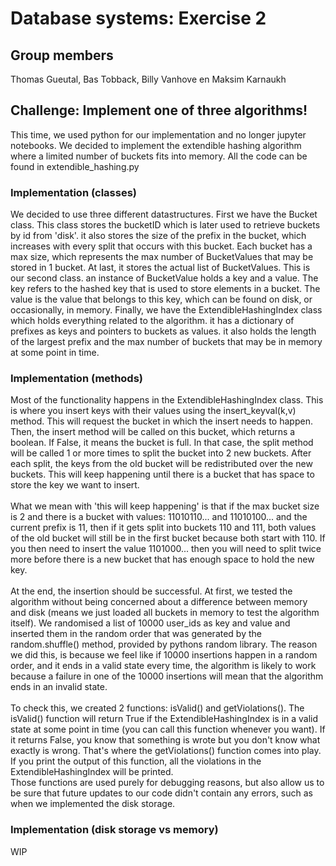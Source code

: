 # Database systems: Exercise 2

## Group members

Thomas Gueutal, Bas Tobback, Billy Vanhove en Maksim Karnaukh

## Challenge: Implement one of three algorithms!

This time, we used python for our implementation and no longer jupyter notebooks. We decided to 
implement the extendible hashing algorithm where a limited number of buckets fits into memory.
All the code can be found in extendible_hashing.py

### Implementation (classes)

We decided to use three different datastructures. First we have the Bucket class. This class
stores the bucketID which is later used to retrieve buckets by id from 'disk'. it also stores the
size of the prefix in the bucket, which increases with every split that occurs with this bucket. Each
bucket has a max size, which represents the max number of BucketValues that may be stored in 1 bucket. At
last, it stores the actual list of BucketValues. This is our second class. an instance of BucketValue holds
a key and a value. The key refers to the hashed key that is used to store elements in a bucket. The
value is the value that belongs to this key, which can be found on disk, or occasionally, in memory.
Finally, we have the ExtendibleHashingIndex class which holds everything related to the algorithm.
it has a dictionary of prefixes as keys and pointers to buckets as values. it also holds the length of
the largest prefix and the max number of buckets that may be in memory at some point in time. 

### Implementation (methods)

Most of the functionality happens in the ExtendibleHashingIndex class. This is where you insert keys
with their values using the insert_keyval(k,v) method. This will request the bucket in which the insert
needs to happen. Then, the insert method will be called on this bucket, which returns a boolean. If False,
it means the bucket is full. In that case, the split method will be called 1 or more times to split the 
bucket into 2 new buckets. After each split, the keys from the old bucket will be redistributed over the
new buckets. This will keep happening until there is a bucket that has space to store the key we want to 
insert. \
\
What we mean with 'this will keep happening' is that if the max bucket size is 2 and there is a bucket
with values: 11010110... and 11010100... and the current prefix is 11, then if it gets split into buckets
110 and 111, both values of the old bucket will still be in the first bucket because both start with 110.
If you then need to insert the value 1101000... then you will need to split twice more before there is a
new bucket that has enough space to hold the new key. \
\
At the end, the insertion should be successful. At first, we tested the algorithm without being concerned
about a difference between memory and disk (means we just loaded all buckets in memory to test the
algorithm itself). We randomised a list of 10000 user_ids as key and value and inserted them in the
random order that was generated by the random.shuffle() method, provided by pythons random library.
The reason we did this, is because we feel like if 10000 insertions happen in a random order, and it 
ends in a valid state every time, the algorithm is likely to work because a failure in one of the 10000
insertions will mean that the algorithm ends in an invalid state. \
\
To check this, we created 2 functions: isValid() and getViolations(). The isValid() function will
return True if the ExtendibleHashingIndex is in a valid state at some point in time (you can call
this function whenever you want). If it returns False, you know that something is wrote but you don't know
what exactly is wrong. That's where the getViolations() function comes into play. If you print the output
of this function, all the violations in the ExtendibleHashingIndex will be printed. \
Those functions are used purely for debugging reasons, but also allow us to be sure that future updates
to our code didn't contain any errors, such as when we implemented the disk storage.

### Implementation (disk storage vs memory)

WIP
